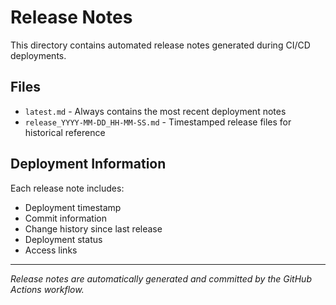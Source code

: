 # Release Notes

This directory contains automated release notes generated during CI/CD deployments.

## Files

- `latest.md` - Always contains the most recent deployment notes
- `release_YYYY-MM-DD_HH-MM-SS.md` - Timestamped release files for historical reference

## Deployment Information

Each release note includes:
- Deployment timestamp
- Commit information
- Change history since last release
- Deployment status
- Access links

---

*Release notes are automatically generated and committed by the GitHub Actions workflow.*